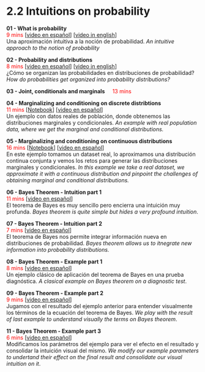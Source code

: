 # 2.2 Intuitions on probability

**01 - What is probability** 
<br/><font color="red">9 mins</font>
[[video en español](https://www.youtube.com/watch?v=19vaIp4AbvA&list=PL8ytk70JVz1_fi0_ySFxbOsf_u849pFde&index=3&ab_channel=MathintheTropics)]
[[video in english](https://www.youtube.com/watch?v=6od5jjKPDIM&list=PL8ytk70JVz1_fi0_ySFxbOsf_u849pFde&index=4&ab_channel=MathintheTropics)]
<br/>Una aproximación intuitiva a la noción de probabilidad. _An intuitive approach to the notion of probability_

**02 - Probability and distributions**
<br/><font color="red">8 mins</font> 
[[video en español](https://www.youtube.com/watch?v=0_OdGL2Aiok&list=PL8ytk70JVz1_fi0_ySFxbOsf_u849pFde&index=1&ab_channel=MathintheTropics)]
[[video in english](https://www.youtube.com/watch?v=yZ8HWICHRrw&list=PL8ytk70JVz1_fi0_ySFxbOsf_u849pFde&index=2&ab_channel=MathintheTropics)]
<br/>¿Cómo se organizan las probabilidades en distribuciones de probabilidad? _How do probabilities get organized into probability distributions?_

**03 - Joint, conditionals and marginals** &nbsp;&nbsp;&nbsp; <font color="red">13 mins</font> 

**04 - Marginalizing and conditioning on discrete distribtions**
<br/><font color="red">11 mins</font>
[[Notebook](./02.02%20-%20NOTES%2001%20-%20Discrete%20distiributions)]
[[video en español](https://www.youtube.com/watch?v=ica5rtg-GXc&list=PL8ytk70JVz1_fi0_ySFxbOsf_u849pFde&index=2&ab_channel=MathintheTropics)]
<br/>Un ejemplo con datos reales de población, donde obtenemos las distribuciones marginales y condicionales. _An example with real population data, where we get the marginal and conditional distributions._

**05 - Marginalizing and conditioning on continuous distributions**
<br/><font color="red">16 mins</font>
[[Notebook](./02.02%20-%20NOTES%2002%20-%20Continuous%20distributions)]
[[video en español](https://www.youtube.com/watch?v=feBSsW1Zd7w&ab_channel=MathintheTropics)]
<br/>En este ejemplo tomamos un dataset real, lo aproximamos una distribución continua conjunta y vemos los retos para generar las distribuciones marginales y condicionales. _In this example we take a real dataset, we approximate it with a continuous distribution and pinpoint the challenges of obtaining marginal and conditional distributions._


**06 - Bayes Theorem - Intuition part 1**
<br/><font color="red">11 mins</font> 
[[video en español](https://www.youtube.com/watch?v=C-JFIgVGofg&list=PL8ytk70JVz1_fi0_ySFxbOsf_u849pFde&index=5&ab_channel=MathintheTropics)]
<br/> El teorema de Bayes es muy sencillo pero encierra una intuición muy profunda. _Bayes theorem is quite simple but hides a very profound intuition_.

**07 - Bayes Theorem - Intuition part 2**
<br/><font color="red">7 mins</font> 
[[video en español](https://www.youtube.com/watch?v=fW6ZPiTZYvg&list=PL8ytk70JVz1_fi0_ySFxbOsf_u849pFde&index=6&ab_channel=MathintheTropics)]
<br/>El teorema de Bayes nos permite integrar información nueva en distribuciones de probabilidad. _Bayes theorem allows us to itnegrate new information into probability distributions._

**08 - Bayes Theorem - Example part 1**
<br/><font color="red">8 mins</font> 
[[video en español](https://www.youtube.com/watch?v=JqqpU3LyWVQ&list=PL8ytk70JVz1_fi0_ySFxbOsf_u849pFde&index=5&ab_channel=MathintheTropics)]
<br/> Un ejemplo clásico de aplicación del teorema de Bayes en una prueba diagnóstica. _A clasical example on Bayes theorem on a diagnostic test_.

**09 - Bayes Theorem - Example part 2**
<br/><font color="red">9 mins</font> 
[[video en español](https://www.youtube.com/watch?v=5S_2sFGG08M&list=PL8ytk70JVz1_fi0_ySFxbOsf_u849pFde&index=5&ab_channel=MathintheTropics)]
<br/> Jugamos con el resultado del ejemplo anterior para entender visualmente los términos de la ecuación del teorema de Bayes. _We play with the result of last example to understand visually the terms on Bayes theorem_.

**11 - Bayes Theorem - Example part 3**
<br/><font color="red">6 mins</font> 
[[video en español](https://www.youtube.com/watch?v=2hMWWjg6H8c&list=PL8ytk70JVz1_fi0_ySFxbOsf_u849pFde&index=5&ab_channel=MathintheTropics)]
<br/>Modificamos los parámetros del ejemplo para ver el efecto en el resultado y consolidar la intuición visual del mismo. _We modify our example parameters to undertand their effect on the final result and consolidate our visual intuition on it_.



